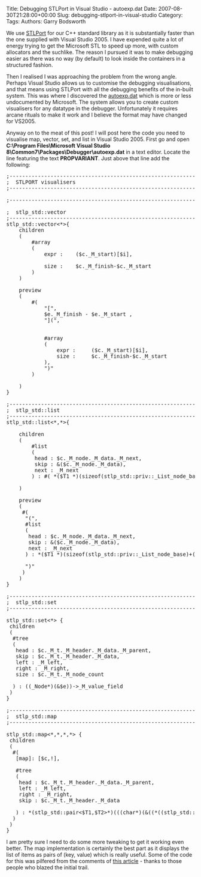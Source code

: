 Title: Debugging STLPort in Visual Studio - autoexp.dat
Date: 2007-08-30T21:28:00+00:00
Slug: debugging-stlport-in-visual-studio
Category: 
Tags: 
Authors: Garry Bodsworth

We use <a href="http://stlport.sourceforge.net/">STLPort</a> for our C++ standard library as it is substantially faster than the one supplied with Visual Studio 2005.  I  have expended quite a lot of energy trying to get the Microsoft STL to speed up more, with custom allocators and the suchlike.  The reason I pursued it was to make debugging easier as there was no way (by default) to look inside the containers in a structured fashion.

Then I realised I was approaching the problem from the wrong angle.  Perhaps Visual Studio allows us to customise the debugging visualisations, and that means using STLPort with all the debugging benefits of the in-built system.  This was where I discovered the <a href="http://www.developer.com/net/cplus/article.php/3509761">autoexp.dat</a> which is more or less undocumented by Microsoft.  The system allows you to create custom visualisers for any datatype in the debugger.  Unfortunately it requires arcane rituals to make it work and I believe the format may have changed for VS2005.

Anyway on to the meat of this post!  I will post here the code you need to visualise map, vector, set, and list in Visual Studio 2005.  First go and open <span style="font-weight:bold;">C:\Program Files\Microsoft Visual Studio 8\Common7\Packages\Debugger\autoexp.dat</span> in a text editor.  Locate the line featuring the text <span style="font-weight:bold;">PROPVARIANT</span>.  Just above that line add the following:
<pre>
;------------------------------------------------------------------------------
;  STLPORT visualisers
;------------------------------------------------------------------------------

;------------------------------------------------------------------------------

;  stlp_std::vector
;------------------------------------------------------------------------------
stlp_std::vector<*>{
    children
    (
        #array
        (
            expr :    ($c._M_start)[$i], 

            size :    $c._M_finish-$c._M_start
        )
    )
   
    preview
    (
        #(
            "[",
            $e._M_finish - $e._M_start ,
            "](",

           
            #array
            (
                expr :     ($c._M_start)[$i], 
                size :     $c._M_finish-$c._M_start
            ),
            ")"
        )

    )
}

;------------------------------------------------------------------------------
;  stlp_std::list
;------------------------------------------------------------------------------
stlp_std::list<*,*>{

    children
    (
        #list
        (
         head : $c._M_node._M_data._M_next,
         skip : &($c._M_node._M_data),
         next : _M_next
        ) : #( *($T1 *)(sizeof(stlp_std::priv::_List_node_base)+((char*)&($e))) )

    )
   
    preview
    (
     #(
      "(",
      #list
      (
       head : $c._M_node._M_data._M_next,
       skip : &($c._M_node._M_data),
       next : _M_next
      ) : *($T1 *)(sizeof(stlp_std::priv::_List_node_base)+((char*)&($e))),

      ")"
     )
    )
}

;------------------------------------------------------------------------------
;  stlp_std::set
;------------------------------------------------------------------------------

stlp_std::set<*> {
 children
 (
  #tree
  (
   head : $c._M_t._M_header._M_data._M_parent,
   skip : $c._M_t._M_header._M_data,
   left : _M_left,
   right : _M_right,
   size : $c._M_t._M_node_count

  ) : ((_Node*)(&$e))->_M_value_field
 )
}

;------------------------------------------------------------------------------
;  stlp_std::map
;------------------------------------------------------------------------------

stlp_std::map<*,*,*,*> {
 children
 (
  #(
   [map]: [$c,!],

   #tree
   (
    head : $c._M_t._M_header._M_data._M_parent,
    left : _M_left,
    right : _M_right,
    skip : $c._M_t._M_header._M_data

   ) : *(stlp_std::pair<$T1,$T2>*)(((char*)(&((*((stlp_std::priv::_Rb_tree_node<$T1>*)(&$e)))._M_value_field))))
  )
 )
}
</pre>

I am pretty sure I need to do some more tweaking to get it working even better.  The map implementation is certainly the best part as it displays the list of items as pairs of (key, value) which is really useful.  Some of the code for this was pilfered from the comments of <a href="http://www.virtualdub.org/blog/pivot/entry.php?id=120">this article</a> - thanks to those people who blazed the initial trail.